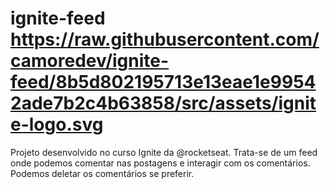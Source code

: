 # ignite-feed https://raw.githubusercontent.com/camoredev/ignite-feed/8b5d802195713e13eae1e99542ade7b2c4b63858/src/assets/ignite-logo.svg
Projeto desenvolvido no curso Ignite da @rocketseat. Trata-se de um feed onde podemos comentar nas postagens e interagir com os comentários. Podemos deletar os comentários se preferir.
